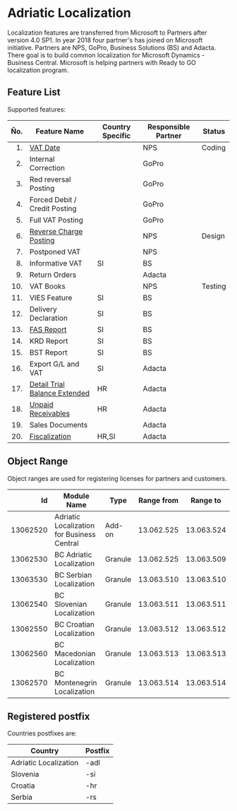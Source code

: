 # Adriatic Localization

Localization features are transferred from Microsoft to Partners after version 4.0 SP1. In year 2018 four partner's has joined on Microsoft initiative. Partners are NPS, GoPro, Business Solutions (BS) and Adacta. There goal is to build common localization for Microsoft Dynamics - Business Central. Microsoft is helping partners with Ready to GO localization program. 

## Feature List

Supported features:

Ňo.|Feature Name|Country Specific|Responsible Partner|Status
-:|-|-|-|-
1.|[VAT Date](SDD/VATDate.md)||NPS|Coding
2.|Internal Correction||GoPro|
3.|Red reversal Posting||GoPro|
4.|Forced Debit / Credit Posting||GoPro|
5.|Full VAT Posting||GoPro|
6.|[Reverse Charge Posting](SDD/ReverseChargePosting.md)||NPS|Design
7.|Postponed VAT||NPS|
8.|Informative VAT|SI|BS|
9.|Return Orders||Adacta|
10.|VAT Books||NPS|Testing
11.|VIES Feature|SI|BS|
12.|Delivery Declaration|SI|BS|
13.|[FAS Report](SDD/FAS.md)|SI|BS|
14.|KRD Report|SI|BS|
15.|BST Report|SI|BS|
16.|Export G/L and VAT|SI|Adacta|
17.|[Detail Trial Balance Extended](SDD/DetailTrialBalanceExtended.md)|HR|Adacta|
18.|[Unpaid Receivables](SDD/UnpaidReceivables.md)|HR|Adacta|
19.|Sales Documents||Adacta|
20.|[Fiscalization](SDD/Fiscalization.md)|HR,SI|Adacta|

## Object Range

Object ranges are used for registering licenses for partners and customers.

Id|Module Name|Type|Range from|Range to
-:|-|-|-|-
13062520|Adriatic Localization for Business Central|Add-on|13.062.525|13.063.524
13062530|BC Adriatic Localization|Granule|13.062.525|13.063.509
13063530|BC Serbian Localization|Granule|13.063.510|13.063.510
13062540|BC Slovenian Localization|Granule|13.063.511|13.063.511
13062550|BC Croatian Localization|Granule|13.063.512|13.063.512
13062560|BC Macedonian Localization|Granule|13.063.513|13.063.513
13062570|BC Montenegrin Localization|Granule|13.063.514|13.063.514

## Registered postfix

Countries postfixes are:

Country|Postfix
-|-
Adriatic Localization|-adl
Slovenia|-si
Croatia|-hr
Serbia|-rs